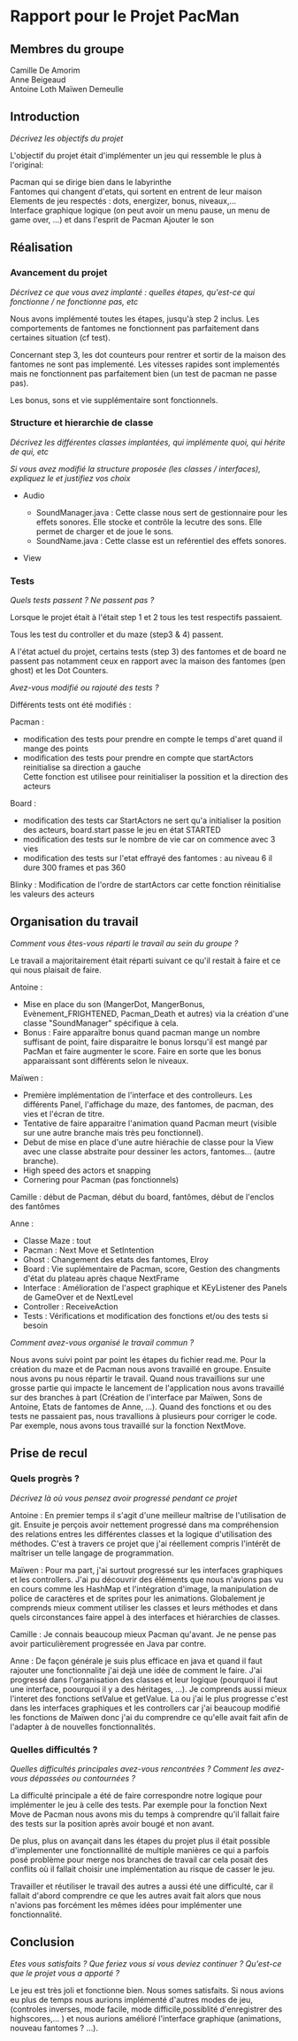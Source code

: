 # Rapport pour le Projet PacMan

## Membres du groupe

Camille De Amorim  
Anne Beigeaud  
Antoine Loth
Maïwen Demeulle

## Introduction

*Décrivez les objectifs du projet*

L'objectif du projet était d'implémenter un jeu qui ressemble le plus à l'original:

Pacman qui se dirige bien dans le labyrinthe  
Fantomes qui changent d'etats, qui sortent en entrent de leur maison  
Elements de jeu respectés : dots, energizer, bonus, niveaux,...  
Interface graphique logique (on peut avoir un menu pause, un menu de game over, ...) et dans l'esprit de Pacman
Ajouter le son
## Réalisation

### Avancement du projet

*Décrivez ce que vous avez implanté : quelles étapes, qu'est-ce qui fonctionne / ne fonctionne pas, etc*

Nous avons implémenté toutes les étapes, jusqu'à step 2 inclus. Les comportements de fantomes ne fonctionnent pas parfaitement dans certaines situation (cf test).

Concernant step 3, les dot counteurs pour rentrer et sortir de la maison des fantomes ne sont pas implementé.
Les vitesses rapides sont implementés mais ne fonctionnent pas parfaitement bien (un test de pacman ne passe pas).

Les bonus, sons et vie supplémentaire sont fonctionnels.


### Structure et hierarchie de classe

*Décrivez les différentes classes implantées, qui implémente quoi, qui hérite de qui, etc*

*Si vous avez modifié la structure proposée (les classes / interfaces), expliquez le et justifiez vos choix*

- Audio
   - SoundManager.java  : Cette classe nous sert de gestionnaire pour les effets sonores. Elle stocke et contrôle la lecutre des sons. Elle permet de charger et de joue le sons.
   - SoundName.java : Cette classe est un reférentiel des effets sonores.

- View 

### Tests

*Quels tests passent ? Ne passent pas ?*

Lorsque le projet était à l'était step 1 et 2 tous les test respectifs passaient.

Tous les test du controller et du maze (step3 & 4) passent.

A l'état actuel du projet, certains tests (step 3) des fantomes et de board  ne passent pas notamment ceux en rapport avec la maison des fantomes (pen ghost) et les Dot Counters.


*Avez-vous modifié ou rajouté des tests ?*

Différents tests ont été modifiés : 

Pacman : 
- modification des tests pour prendre en compte le temps d'aret quand il mange des points
- modification des tests pour prendre en compte que startActors reinitialise sa direction a gauche  
                Cette fonction est utilisee pour reinitialiser la possition et la direction des acteurs

Board : 
- modification des tests car StartActors ne sert qu'a initialiser la position des acteurs, board.start passe le jeu en état STARTED
- modification des tests sur le nombre de vie car on commence avec 3 vies
- modification des tests sur l'etat effrayé des fantomes : au niveau 6 il dure 300 frames et pas 360

Blinky : Modification de l'ordre de startActors car cette fonction réinitialise les valeurs des acteurs
        

## Organisation du travail

*Comment vous êtes-vous réparti le travail au sein du groupe ?*

Le travail a majoritairement était réparti suivant ce qu'il restait à faire et ce qui nous plaisait de faire.

Antoine : 
- Mise en place du son (MangerDot, MangerBonus, Evènement_FRIGHTENED, Pacman_Death et autres) via la création d'une classe "SoundManager" spécifique à cela.
- Bonus : Faire apparaître bonus quand pacman mange un nombre suffisant de point, faire disparaitre le bonus lorsqu'il est mangé par PacMan et faire augmenter le score. Faire en sorte que les bonus apparaissant sont différents selon le niveaux.
 

Maïwen :
- Première implémentation de l'interface et des controlleurs. Les différents Panel, l'affichage du maze, des fantomes, de pacman, des vies et l'écran de titre.
- Tentative de faire apparaitre l'animation quand Pacman meurt (visible sur une autre branche mais très peu fonctionnel).
- Debut de mise en place d'une autre hiérachie de classe pour la View avec une classe abstraite pour dessiner les actors, fantomes... (autre branche).
 - High speed des actors et snapping
 - Cornering pour Pacman (pas fonctionnels)

Camille : début de Pacman, début du board, fantômes, début de l'enclos des fantômes

Anne :  
- Classe Maze : tout
- Pacman : Next Move et SetIntention
- Ghost : Changement des etats des fantomes, Elroy
- Board : Vie suplémentaire de Pacman, score, Gestion des changments d'état du plateau après chaque NextFrame
- Interface : Amélioration de l'aspect graphique et KEyListener des Panels de GameOver et de NextLevel
- Controller : ReceiveAction
- Tests : Vérifications et modification des fonctions et/ou des tests si besoin

*Comment avez-vous organisé le travail commun ?*

Nous avons suivi point par point les étapes du fichier read.me. Pour la création du maze et de Pacman nous avons travaillé en groupe.
Ensuite nous avons pu nous répartir le travail.
Quand nous travaillions sur une grosse partie qui impacte le lancement de l'application nous avons travaillé sur des 
branches à part (Création de l'interface par Maïwen, Sons de Antoine, Etats de fantomes de Anne, ...).
Quand des fonctions et ou des tests ne passaient pas, nous travallions à plusieurs pour corriger le code. Par exemple, nous
avons tous travaillé sur la fonction NextMove.


## Prise de recul

### Quels progrès ?

*Décrivez là où vous pensez avoir progressé pendant ce projet*

Antoine : En premier temps il s'agit d'une meilleur maîtrise de l'utilisation de git. Ensuite je perçois avoir nettement progressé dans ma compréhension des relations entres les différentes classes et la logique d'utilisation des méthodes. C'est à travers ce projet que j'ai réellement compris l'intérêt de maîtriser un telle langage de programmation.

Maïwen : Pour ma part, j'ai surtout progressé sur les interfaces graphiques et les controllers. J'ai pu découvrir des éléments que nous n'avions pas vu en cours comme les HashMap et l'intégration d'image, la manipulation de police de caractères et de sprites pour les animations. Globalement je comprends mieux comment utiliser les classes et leurs méthodes et dans quels circonstances faire appel à des interfaces et hiérarchies de classes.

Camille : Je connais beaucoup mieux Pacman qu'avant. Je ne pense pas avoir particulièrement progressée en Java par contre.


Anne : De façon générale je suis plus efficace en java et quand il faut rajouter une fonctionnalite j'ai dejà une
idée de comment le faire. J'ai progressé dans l'organisation des classes et leur logique (pourquoi il faut une interface, poourquoi il y a 
des héritages, ...). Je comprends aussi mieux l'interet des fonctions setValue et getValue. La ou j'ai le plus progresse
c'est dans les interfaces graphiques et les controllers car j'ai beaucoup modifié les fonctions de Maïwen donc j'ai du
comprendre ce qu'elle avait fait afin de l'adapter à de nouvelles fonctionnalités.

### Quelles difficultés ?

*Quelles difficultés principales avez-vous rencontrées ? Comment les avez-vous dépassées ou contournées ?*

La difficulté principale a été de faire correspondre notre logique pour implémenter le jeu à celle des tests. Par exemple
pour la fonction Next Move de Pacman nous avons mis du temps à comprendre qu'il fallait faire des tests sur la position
après avoir bougé et non avant.

De plus, plus on avançait dans les étapes du projet plus il était possible d'implementer une fonctionnallité de multiple manières ce qui a parfois posé problème pour merge nos branches de travail car cela posait des conflits où il fallait choisir une implémentation au risque de casser le jeu.

Travailler et réutiliser le travail des autres a aussi été une difficulté, car il fallait d'abord comprendre ce que les autres avait fait alors que nous n'avions pas forcément les mêmes idées pour implémenter une fonctionnalité.

## Conclusion

*Etes vous satisfaits ? Que feriez vous si vous deviez continuer ? Qu'est-ce que le projet vous a apporté ?*

Le jeu est très joli et fonctionne bien. Nous somes satisfaits. Si nous avions eu plus de temps nous aurions implémenté d'autres modes de jeu, (controles inverses, mode facile, mode difficile,possiblité d'enregistrer des highscores,... ) et nous aurions amélioré l'interface graphique (animations, nouveau fantomes ? ...).
